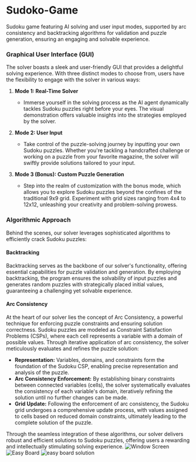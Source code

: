 # Sudoko-Game
Sudoku game featuring AI solving and user input modes, supported by arc consistency and backtracking algorithms for validation and puzzle generation, ensuring an engaging and solvable experience.
### Graphical User Interface (GUI)
The solver boasts a sleek and user-friendly GUI that provides a delightful solving experience. With three distinct modes to choose from, users have the flexibility to engage with the solver in various ways:

1. **Mode 1: Real-Time Solver**
   - Immerse yourself in the solving process as the AI agent dynamically tackles Sudoku puzzles right before your eyes. The visual demonstration offers valuable insights into the strategies employed by the solver.

2. **Mode 2: User Input**
   - Take control of the puzzle-solving journey by inputting your own Sudoku puzzles. Whether you're tackling a handcrafted challenge or working on a puzzle from your favorite magazine, the solver will swiftly provide solutions tailored to your input.

3. **Mode 3 (Bonus): Custom Puzzle Generation**
   - Step into the realm of customization with the bonus mode, which allows you to explore Sudoku puzzles beyond the confines of the traditional 9x9 grid. Experiment with grid sizes ranging from 4x4 to 12x12, unleashing your creativity and problem-solving prowess.

### Algorithmic Approach
Behind the scenes, our solver leverages sophisticated algorithms to efficiently crack Sudoku puzzles:

#### Backtracking
Backtracking serves as the backbone of our solver's functionality, offering essential capabilities for puzzle validation and generation. By employing backtracking, the program ensures the solvability of input puzzles and generates random puzzles with strategically placed initial values, guaranteeing a challenging yet solvable experience.

#### Arc Consistency
At the heart of our solver lies the concept of Arc Consistency, a powerful technique for enforcing puzzle constraints and ensuring solution correctness. Sudoku puzzles are modeled as Constraint Satisfaction Problems (CSPs), where each cell represents a variable with a domain of possible values. Through iterative application of arc consistency, the solver meticulously evaluates and refines the puzzle solution:
- **Representation:** Variables, domains, and constraints form the foundation of the Sudoku CSP, enabling precise representation and analysis of the puzzle.
- **Arc Consistency Enforcement:** By establishing binary constraints between connected variables (cells), the solver systematically evaluates the consistency of each variable's domain, iteratively refining the solution until no further changes can be made.
- **Grid Update:** Following the enforcement of arc consistency, the Sudoku grid undergoes a comprehensive update process, with values assigned to cells based on reduced domain constraints, ultimately leading to the complete solution of the puzzle.

Through the seamless integration of these algorithms, our solver delivers robust and efficient solutions to Sudoku puzzles, offering users a rewarding and intellectually stimulating solving experience.
![Window Screen](https://github.com/Mohamedragih1/Sudoko-AI-Game/assets/93843532/ea022d39-7fe6-452e-b74e-eddfbf5a607b)
![Easy Board](https://github.com/Mohamedragih1/Sudoko-AI-Game/assets/93843532/37072390-9308-444c-b7b1-dd24971caaf1)
![easy board solution](https://github.com/Mohamedragih1/Sudoko-AI-Game/assets/93843532/ed188bee-51fa-4bfe-af7c-58bab0047af5)


